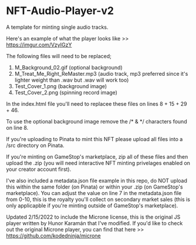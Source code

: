 # NFT-Audio-Player-v2
A template for minting single audio tracks.

Here's an example of what the player looks like >> https://imgur.com/VzyIGzY

The following files will need to be replaced;
1. M_Background_02.gif (optional background)
2. M_Treat_Me_Right_ReMaster.mp3 (audio track, mp3 preferred since it's lighter weight than .wav but .wav will work too)
3. Test_Cover_1.png (background image)
4. Test_Cover_2.png (spinning record image)

In the index.html file you'll need to replacee these files on lines 8 + 15 + 29 + 46.

To use the optional background image remove the /* & */ characters found on line 8.

If you're uploading to Pinata to mint this NFT please upload all files into a /src directory on Pinata.

If you're minting on GameStop's marketplace, zip all of these files and then upload the .zip (you will need interactive NFT minting privelages enabled on your creator account first).

I've also included a metadata.json file example in this repo, do NOT upload this within the same folder (on Pinata) or within your .zip (on GameStop's marketplace). You can adjust the value on line 7 in the metadata.json file from 0-10, this is the royalty you'll collect on secondary market sales (this is only applicapble if you're minting outside of GameStop's marketplace).

Updated 2/15/2022 to include the Microne license, this is the original JS player written by Hunor Karamán that I've modified. If you'd like to check out the original Microne player, you can find that here >> https://github.com/kodedninja/microne
